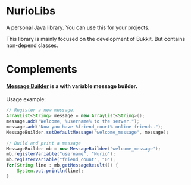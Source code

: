 # NurioLibs
A personal Java library. You can use this for your projects.

This library is mainly focused on the development of Bukkit. But contains non-depend classes.

# Complements

#### [Message Builder](https://github.com/xXNurioXx/NLibrary/blob/master/src/me/xxnurioxx/libs/y18m1/MessageBuilder.java "Message Builder") is a with variable message builder.
Usage example:
```java
// Register a new message.
ArrayList<String> message = new ArrayList<String>();
message.add("Welcome, %username% to the server.");
message.add("Now you have %friend_count% online friends.");
MessageBuilder.setDefaultMessage("welcome_message", message);

// Build and print a message
MessageBuilder mb = new MessageBuilder("welcome_message");
mb.registerVariable("username", "Nurio");
mb.registerVariable("friend_count", "0");
for(String line : mb.getMessageResult()) {
	System.out.println(line);
}
```
